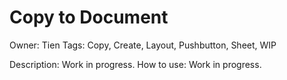 # Copy to Document

Owner: Tien
Tags: Copy, Create, Layout, Pushbutton, Sheet, WIP

Description: Work in progress.
How to use: Work in progress.